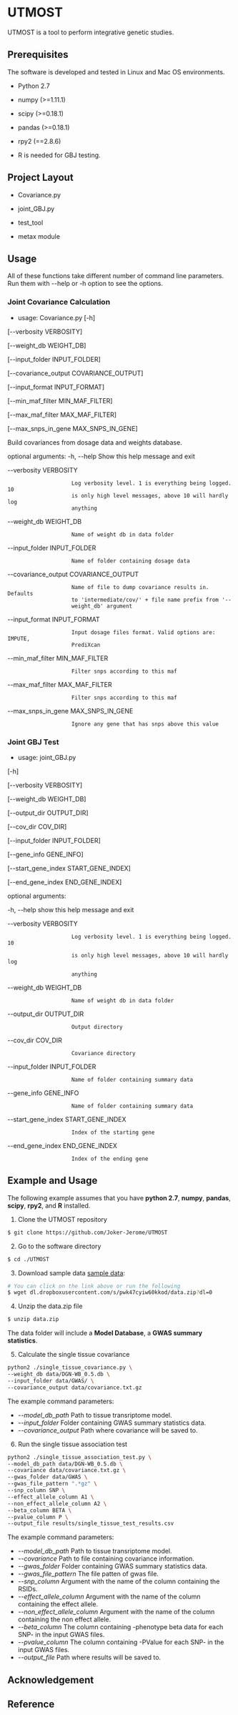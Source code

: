 # UTMOST

UTMOST is a tool to perform integrative genetic studies. 

## Prerequisites

The software is developed and tested in Linux and Mac OS environments. 

* Python 2.7 

* numpy (>=1.11.1)

* scipy (>=0.18.1)

* pandas (>=0.18.1)

* rpy2 (==2.8.6)

* R is needed for GBJ testing.

## Project Layout

* Covariance.py

* joint_GBJ.py

* test_tool

* metax module


## Usage

All of these functions take different number of command line parameters. Run them with --help or -h option to see the options.

### Joint Covariance Calculation

* usage: Covariance.py [-h] 

[--verbosity VERBOSITY]
                              
[--weight_db WEIGHT_DB]

[--input_folder INPUT_FOLDER]

[--covariance_output COVARIANCE_OUTPUT]

[--input_format INPUT_FORMAT]

[--min_maf_filter MIN_MAF_FILTER]

[--max_maf_filter MAX_MAF_FILTER]

[--max_snps_in_gene MAX_SNPS_IN_GENE]

Build covariances from dosage data and weights database.

optional arguments:
  -h, --help            Show this help message and exit
  
  --verbosity VERBOSITY
  
                        Log verbosity level. 1 is everything being logged. 10
                        is only high level messages, above 10 will hardly log
                        anything
  --weight_db WEIGHT_DB
  
                        Name of weight db in data folder
                        
  --input_folder INPUT_FOLDER
  
                        Name of folder containing dosage data
                        
  --covariance_output COVARIANCE_OUTPUT
  
                        Name of file to dump covariance results in. Defaults
                        to 'intermediate/cov/' + file name prefix from '--
                        weight_db' argument
                        
  --input_format INPUT_FORMAT
  
                        Input dosage files format. Valid options are: IMPUTE,
                        PrediXcan
                        
  --min_maf_filter MIN_MAF_FILTER
  
                        Filter snps according to this maf
                        
  --max_maf_filter MAX_MAF_FILTER
  
                        Filter snps according to this maf
                        
  --max_snps_in_gene MAX_SNPS_IN_GENE
  
                        Ignore any gene that has snps above this value
### Joint GBJ Test

* usage: joint_GBJ.py 

[-h] 

[--verbosity VERBOSITY] 

[--weight_db WEIGHT_DB]

[--output_dir OUTPUT_DIR] 

[--cov_dir COV_DIR]

[--input_folder INPUT_FOLDER] 

[--gene_info GENE_INFO]        

[--start_gene_index START_GENE_INDEX]

[--end_gene_index END_GENE_INDEX]


optional arguments:

  -h, --help            show this help message and exit
  
  --verbosity VERBOSITY
  
                        Log verbosity level. 1 is everything being logged. 10
                        
                        is only high level messages, above 10 will hardly log
                        
                        anything
                        
  --weight_db WEIGHT_DB
  
                        Name of weight db in data folder
                        
  --output_dir OUTPUT_DIR
  
                        Output directory
                        
  --cov_dir COV_DIR     
  
                        Covariance directory
  
  --input_folder INPUT_FOLDER
  
                        Name of folder containing summary data
                        
  --gene_info GENE_INFO
  
                        Name of folder containing summary data
                        
  --start_gene_index START_GENE_INDEX
  
                        Index of the starting gene
                        
  --end_gene_index END_GENE_INDEX
  
                        Index of the ending gene
                        
## Example and Usage
The following example assumes that you have **python 2.7**, **numpy**, **pandas**, **scipy**, **rpy2**, and **R** installed.

1. Clone the UTMOST repository 
```bash
$ git clone https://github.com/Joker-Jerome/UTMOST
```

2. Go to the software directory
```bash
$ cd ./UTMOST
```

3. Download sample data [sample data](dl.dropboxusercontent.com/s/pwk47cyiw60kkod/data.zip):
```bash
# You can click on the link above or run the following
$ wget dl.dropboxusercontent.com/s/pwk47cyiw60kkod/data.zip?dl=0
```

4. Unzip the data.zip file
```bash
$ unzip data.zip
```
The data folder will include a **Model Database**, a **GWAS summary statistics**.

5. Calculate the single tissue covariance
```bash
python2 ./single_tissue_covariance.py \
--weight_db data/DGN-WB_0.5.db \
--input_folder data/GWAS/ \
--covariance_output data/covariance.txt.gz
```
The example command parameters:

* *--model_db_path* Path to tissue transriptome model.
* *--input_folder* Folder containing GWAS summary statistics data.
* *--covariance_output* Path where covariance will be saved to.

6. Run the single tissue association test
```bash
python2 ./single_tissue_association_test.py \
--model_db_path data/DGN-WB_0.5.db \
--covariance data/covariance.txt.gz \
--gwas_folder data/GWAS \
--gwas_file_pattern ".*gz" \
--snp_column SNP \
--effect_allele_column A1 \
--non_effect_allele_column A2 \
--beta_column BETA \
--pvalue_column P \
--output_file results/single_tissue_test_results.csv
```
The example command parameters:

* *--model_db_path* Path to tissue transriptome model.
* *--covariance* Path to file containing covariance information.
* *--gwas_folder* Folder containing GWAS summary statistics data.
* *--gwas_file_pattern* The file patten of gwas file.
* *--snp_column* Argument with the name of the column containing the RSIDs.
* *--effect_allele_column* Argument with the name of the column containing the effect allele.
* *--non_effect_allele_column* Argument with the name of the column containing the non effect allele.
* *--beta_column* The column containing -phenotype beta data for each SNP- in the input GWAS files.
* *--pvalue_column* The column containing -PValue for each SNP- in the input GWAS files.
* *--output_file* Path where results will be saved to.
  
## Acknowledgement

## Reference
